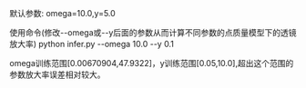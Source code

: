 默认参数:
omega=10.0,y=5.0

使用命令(修改--omega或--y后面的参数从而计算不同参数的点质量模型下的透镜放大率)
python infer.py --omega 10.0 --y 0.1

omega训练范围[0.00670904,47.9322]，y训练范围[0.05,10.0],超出这个范围的参数放大率误差相对较大。
